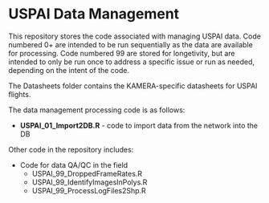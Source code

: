 # USPAI Data Management

This repository stores the code associated with managing USPAI data. Code numbered 0+ are intended to be run sequentially as the data are available for processing. Code numbered 99 are stored for longetivity, but are intended to only be run once to address a specific issue or run as needed, depending on the intent of the code.

The Datasheets folder contains the KAMERA-specific datasheets for USPAI flights.

The data management processing code is as follows:
* **USPAI_01_Import2DB.R** - code to import data from the network into the DB

Other code in the repository includes:
* Code for data QA/QC in the field
	* USPAI_99_DroppedFrameRates.R
	* USPAI_99_IdentifyImagesInPolys.R
	* USPAI_99_ProcessLogFiles2Shp.R